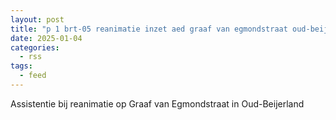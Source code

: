 ```yaml
---
layout: post
title: "p 1 brt-05 reanimatie inzet aed graaf van egmondstraat oud-beijerland 185431"
date: 2025-01-04
categories: 
  - rss
tags: 
  - feed
---
```


Assistentie bij reanimatie op Graaf van Egmondstraat in Oud-Beijerland
